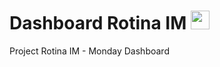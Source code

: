 # Dashboard Rotina IM <img src="https://raw.githubusercontent.com/MartinHeinz/MartinHeinz/master/wave.gif" width="30px">
Project Rotina IM - Monday Dashboard
